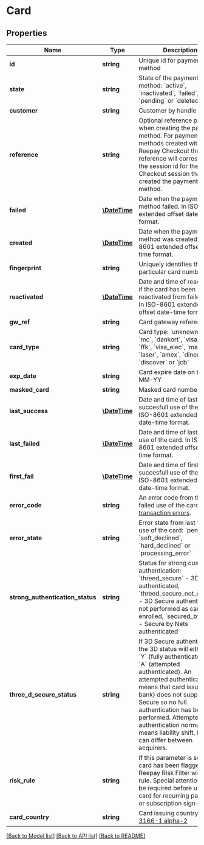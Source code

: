 # Card

## Properties
Name | Type | Description | Notes
------------ | ------------- | ------------- | -------------
**id** | **string** | Unique id for payment method | 
**state** | **string** | State of the payment method: &#x60;active&#x60;, &#x60;inactivated&#x60;, &#x60;failed&#x60;, &#x60;pending&#x60; or &#x60;deleted&#x60; | 
**customer** | **string** | Customer by handle | 
**reference** | **string** | Optional reference provided when creating the payment method. For payment methods created with Reepay Checkout the reference will correspond to the session id for the Checkout session that created the payment method. | [optional] 
**failed** | [**\DateTime**](\DateTime.md) | Date when the payment method failed. In ISO-8601 extended offset date-time format. | [optional] 
**created** | [**\DateTime**](\DateTime.md) | Date when the payment method was created. In ISO-8601 extended offset date-time format. | 
**fingerprint** | **string** | Uniquely identifies this particular card number | [optional] 
**reactivated** | [**\DateTime**](\DateTime.md) | Date and time of reactivation if the card has been reactivated from failed state. In ISO-8601 extended offset date-time format. | [optional] 
**gw_ref** | **string** | Card gateway reference id | 
**card_type** | **string** | Card type: &#x60;unknown&#x60;, &#x60;visa&#x60;, &#x60;mc&#x60;, &#x60;dankort&#x60;, &#x60;visa_dk&#x60;, &#x60;ffk&#x60;, &#x60;visa_elec&#x60;, &#x60;maestro&#x60;, &#x60;laser&#x60;, &#x60;amex&#x60;, &#x60;diners&#x60;, &#x60;discover&#x60; or &#x60;jcb&#x60; | 
**exp_date** | **string** | Card expire date on form MM-YY | [optional] 
**masked_card** | **string** | Masked card number | [optional] 
**last_success** | [**\DateTime**](\DateTime.md) | Date and time of last succesfull use of the card. In ISO-8601 extended offset date-time format. | [optional] 
**last_failed** | [**\DateTime**](\DateTime.md) | Date and time of last failed use of the card. In ISO-8601 extended offset date-time format. | [optional] 
**first_fail** | [**\DateTime**](\DateTime.md) | Date and time of first succesfull use of the card. In ISO-8601 extended offset date-time format. | [optional] 
**error_code** | **string** | An error code from the last failed use of the card. See [transaction errors](https://reference.reepay.com/api/#transaction-errors). | [optional] 
**error_state** | **string** | Error state from last failed use of the card: &#x60;pending&#x60;, &#x60;soft_declined&#x60;, &#x60;hard_declined&#x60; or &#x60;processing_error&#x60; | [optional] 
**strong_authentication_status** | **string** | Status for strong customer authentication: &#x60;threed_secure&#x60; - 3D Secure authenticated, &#x60;threed_secure_not_enrolled&#x60; - 3D Secure authentication not performed as card not enrolled, &#x60;secured_by_nets&#x60; - Secure by Nets authenticated | [optional] 
**three_d_secure_status** | **string** | If 3D Secure authenticated the 3D status will either be &#x60;Y&#x60; (fully authenticated) or &#x60;A&#x60; (attempted authenticated). An attempted authentication means that card issuer (e.g. bank) does not support 3D Secure so no full authentication has been performed. Attempted authentication normally means liability shift, but this can differ between acquirers. | [optional] 
**risk_rule** | **string** | If this parameter is set the card has been flagged by Reepay Risk Filter with a flag rule. Special attention may be required before using the card for recurring payments or subscription sign-up. | [optional] 
**card_country** | **string** | Card issuing country in [ISO 3166-1 alpha-2](http://en.wikipedia.org/wiki/ISO_3166-1_alpha-2) | [optional] 

[[Back to Model list]](../README.md#documentation-for-models) [[Back to API list]](../README.md#documentation-for-api-endpoints) [[Back to README]](../README.md)


